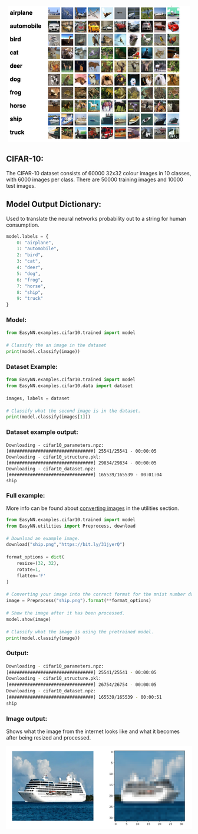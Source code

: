 <p align="center">
  <img src="images/cifar10_example.png">
</p>

## CIFAR-10:
The CIFAR-10 dataset consists of 60000 32x32 colour images in 10 classes, with 6000 images per class. There are 50000 training images and 10000 test images. 

## Model Output Dictionary:
Used to translate the neural networks probability out to a string for human consumption.
```Python
model.labels = {
    0: "airplane",
    1: "automobile",
    2: "bird",
    3: "cat",
    4: "deer",
    5: "dog",
    6: "frog",
    7: "horse",
    8: "ship",
    9: "truck"
}
```

### Model:
```Python
from EasyNN.examples.cifar10.trained import model

# Classify the an image in the dataset
print(model.classify(image))
```

### Dataset Example:
```Python
from EasyNN.examples.cifar10.trained import model
from EasyNN.examples.cifar10.data import dataset

images, labels = dataset

# Classify what the second image is in the dataset.
print(model.classify(images[1]))
```

### Dataset example output:
```
Downloading - cifar10_parameters.npz:
[################################] 25541/25541 - 00:00:05
Downloading - cifar10_structure.pkl:
[################################] 29834/29834 - 00:00:05
Downloading - cifar10_dataset.npz:
[################################] 165539/165539 - 00:01:04
ship
```


### Full example:
More info can be found about [converting images](https://github.com/danielwilczak101/EasyNN/wiki/Image-Utility) in the utilities section.
```Python
from EasyNN.examples.cifar10.trained import model
from EasyNN.utilities import Preprocess, download

# Download an example image.
download("ship.png","https://bit.ly/31jyerQ")

format_options = dict(
    resize=(32, 32),
    rotate=1,
    flatten='F'
)

# Converting your image into the correct format for the mnist number dataset.
image = Preprocess("ship.png").format(**format_options)

# Show the image after it has been processed.
model.show(image)

# Classify what the image is using the pretrained model.
print(model.classify(image))
```
### Output:
```bash
Downloading - cifar10_parameters.npz:
[################################] 25541/25541 - 00:00:05
Downloading - cifar10_structure.pkl:
[################################] 26754/26754 - 00:00:05
Downloading - cifar10_dataset.npz:
[################################] 165539/165539 - 00:00:51
ship
```
### Image output:
Shows what the image from the internet looks like and what it becomes after being resized and processed.
<p>
  <img src="images/image_compare.png">
</p>






